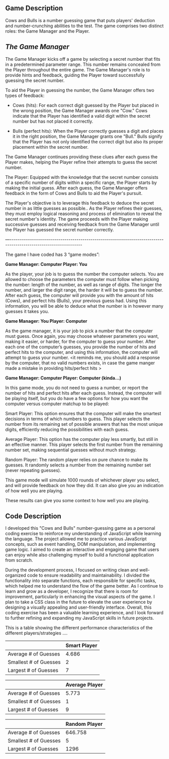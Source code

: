 ## Game Description

Cows and Bulls is a number guessing game that puts players' deduction and number-crunching abilities to the test. The game comprises two distinct roles: the Game Manager and the Player.

## *The Game Manager*

The Game Manager kicks off a game by selecting a secret number that fits in a predetermined parameter range. This number remains concealed from the Player throughout the entire game. The Game Manager's role is to provide hints and feedback, guiding the Player toward successfully guessing the secret number.

To aid the Player in guessing the number, the Game Manager offers two types of feedback:

-   Cows (hits): For each correct digit guessed by the Player but placed in the wrong position, the Game Manager awards one "Cow." Cows indicate that the Player has identified a valid digit within the secret number but has not placed it correctly.
    
-   Bulls (perfect hits): When the Player correctly guesses a digit and places it in the right position, the Game Manager grants one "Bull." Bulls signify that the Player has not only identified the correct digit but also its proper placement within the secret number.
    

The Game Manager continues providing these clues after each guess the Player makes, helping the Player refine their attempts to guess the secret number.

The Player: Equipped with the knowledge that the secret number consists of a specific number of digits within a specific range, the Player starts by making the initial guess. After each guess, the Game Manager offers feedback in the form of Cows and Bulls to aid the Player's pursuit.

The Player's objective is to leverage this feedback to deduce the secret number in as little guesses as possible.. As the Player refines their guesses, they must employ logical reasoning and process of elimination to reveal the secret number's identity. The game proceeds with the Player making successive guesses and receiving feedback from the Game Manager until the Player has guessed the secret number correctly.

—------------------------------------------------------------------------------------------------------------------


The game I have coded has 3 “game modes”:

**Game Manager: Computer
Player: You**

As the player, your job is to guess the number the computer selects. You are allowed to choose the parameters the computer must follow when picking the number: length of the number, as well as range of digits. The longer the number, and larger the digit range, the harder it will be to guess the number. After each guess, the computer will provide you with the amount of hits (Cows), and perfect hits (Bulls), your previous guess had. Using this information, you will be able to deduce what the number is in however many guesses it takes you.

**Game Manager: You
Player: Computer**

As the game manager, it is your job to pick a number that the computer must guess. Once again, you may choose whatever parameters you want, making it easier, or harder, for the computer to guess your number. After each one of the computer’s guesses, you provide the number of hits and perfect hits to the computer, and using this information, the computer will attempt to guess your number. <it reminds me, you should add a response by the computer, that no valid numbers exists, in case the game manger made a mistake in providing hits/perfect hits >

**Game Manager: Computer
Player: Computer (kinda…)**

In this game mode, you do not need to guess a number, or report the number of hits and perfect hits after each guess. Instead, the computer will be playing itself, but you do have a few options for how you want the computer versus computer matchup to be played:

Smart Player: This option ensures that the computer will make the smartest decisions in terms of which numbers to guess. This player selects the number from its remaining set of possible answers that has the most unique digits, efficiently reducing the possibilities with each guess.

Average Player: This option has the computer play less smartly, but still in an effective manner. This player selects the first number from the remaining number set, making sequential guesses without much strategy.

Random Player: The random player relies on pure chance to make its guesses. It randomly selects a number from the remaining number set (never repeating guesses).

  

This game mode will simulate 1000 rounds of whichever player you select, and will provide feedback on how they did. It can also give you an indication of how well you are playing.

These results can give you some context to how well you are playing.

  

## Code Description

 I developed this "Cows and Bulls" number-guessing game as a personal coding exercise to reinforce my understanding of JavaScript while learning the language. The project allowed me to practice various JavaScript concepts, such as event handling, DOM manipulation, and implementing game logic. I aimed to create an interactive and engaging game that users can enjoy while also challenging myself to build a functional application from scratch.

During the development process, I focused on writing clean and well-organized code to ensure readability and maintainability. I divided the functionality into separate functions, each responsible for specific tasks, which helped me to understand the flow of the game better. As I continue to learn and grow as a developer, I recognize that there is room for improvement, particularly in enhancing the visual aspects of the game. I plan to take a CSS class in the future to elevate the user experience by designing a visually appealing and user-friendly interface. Overall, this coding exercise has been a valuable learning experience, and I look forward to further refining and expanding my JavaScript skills in future projects.

  

This is a table showing the different performance characteristics of the different players/strategies ….

  
|  | Smart Player | 
|--|--|
| Average # of Guesses |4.686|
| Smallest # of Guesses|2|
| Largest # of Guesses |7|

|  | Average Player | 
|--|--|
| Average # of Guesses |5.773|
| Smallest # of Guesses|1|
| Largest # of Guesses |9|

|  | Random Player | 
|--|--|
| Average # of Guesses |646.758|
| Smallest # of Guesses|5|
| Largest # of Guesses |1296|
